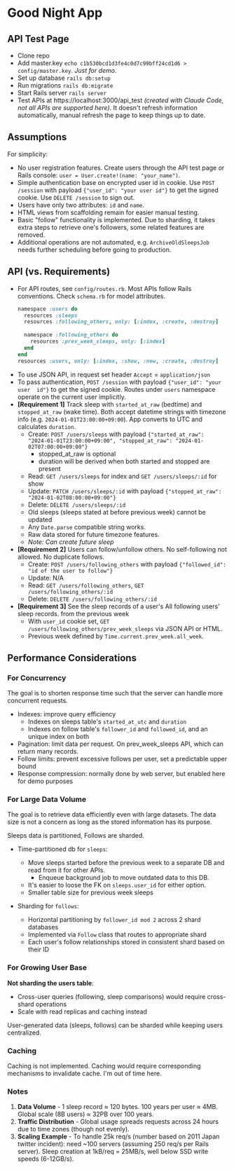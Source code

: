 # Good Night App

## API Test Page

- Clone repo
- Add master.key `echo c1b530bcd1d3fe4c0d7c99bff24cd1d6 > config/master.key`.
  *Just for demo*.
- Set up database `rails db:setup`
- Run migrations `rails db:migrate`
- Start Rails server `rails server`
- Test APIs at https://localhost:3000/api_test _(created with Claude Code,
  not all APIs are supported here)_. It doesn't refresh information
  automatically, manual refresh the page to keep things up to date.

## Assumptions

For simplicity:

- No user registration features. Create users through the API test page
  or Rails console: `user = User.create!(name: "your_name")`.
- Simple authentication base on encrypted user id in cookie. Use
  `POST /session` with payload `{"user_id": "your user id"}` to get the signed
  cookie. Use `DELETE /session` to sign out.
- Users have only two attributes: `id` and `name`.
- HTML views from scaffolding remain for easier manual testing.
- Basic "follow" functionality is implemented. Due to sharding, it takes extra
  steps to retrieve one's followers, some related features are removed.
- Additional operations are not automated, e.g. `ArchiveOldSleepsJob` needs
  further scheduling before going to production.

## API (vs. Requirements)

- For API routes, see `config/routes.rb`. Most APIs follow Rails conventions.
  Check `schema.rb` for model attributes.
  ```ruby
  namespace :users do
    resources :sleeps
    resources :following_others, only: [:index, :create, :destroy]
    
    namespace :following_others do
      resources :prev_week_sleeps, only: [:index]
    end
  end
  resources :users, only: [:index, :show, :new, :create, :destroy]
  ```
- To use JSON API, in request set header `Accept` = `application/json`
- To pass authentication, `POST /session` with payload `{"user_id": "your user 
id"}` to get the signed cookie. Routes under `users`
  namespace operate on the current user implicitly.
- **[Requirement 1]** Track sleep with `started_at_raw` (bedtime) and
  `stopped_at_raw` (wake time). Both accept datetime strings with timezone
  info (e.g. `2024-01-01T23:00:00+09:00`). App converts to UTC and calculates
  `duration`. 
    - Create: `POST /users/sleeps` with payload `{"started_at_raw": 
    "2024-01-01T23:00:00+09:00", "stopped_at_raw": "2024-01-02T07:00:00+09:00"}`
        - stopped_at_raw is optional
        - duration will be derived when both started and stopped are present
    - Read: `GET /users/sleeps` for index and `GET /users/sleeps/:id` for show
    - Update: `PATCH /users/sleeps/:id` with payload
      `{"stopped_at_raw": "2024-01-02T08:00:00+09:00"}`
    - Delete: `DELETE /users/sleeps/:id`
    - Old sleeps (sleeps stated at before previous week) cannot be updated
    - Any `Date.parse` compatible string works.
    - Raw data stored for future timezone features.
    - _Note: Can create future sleep_
- **[Requirement 2]** Users can follow/unfollow others. No self-following not
  allowed. No duplicate follows.
    - Create: `POST /users/following_others` with payload
      `{"followed_id": "id of the user to follow"}`
    - Update: N/A
    - Read: `GET /users/following_others`, `GET /users/following_others/:id`
    - Delete: `DELETE /users/following_others/:id`
- **[Requirement 3]** See the sleep records of a user's All following users' sleep
records. from the previous week
  - With `user_id` cookie set, 
    `GET /users/following_others/prev_week_sleeps` via JSON API or HTML.
  - Previous week defined by `Time.current.prev_week.all_week`.

## Performance Considerations

### For Concurrency

The goal is to shorten response time such that the server can handle more
concurrent requests.

- Indexes: improve query efficiency
    - Indexes on sleeps table's `started_at_utc` and `duration`
    - Indexes on follow table's `follower_id` and `followed_id`, and an unique
      index on both
- Pagination: limit data per request. On prev_week_sleeps API, which can
  return many records.
- Follow limits: prevent excessive follows per user, set a predictable upper
  bound
- Response compression: normally done by web server, but enabled here for demo
  purposes

### For Large Data Volume

The goal is to retrieve data efficiently even with large datasets. The data
size is not a concern as long as the stored information has its purpose.

Sleeps data is partitioned, Follows are sharded.

- Time-partitioned db for `sleeps`:
    - Move sleeps started before the previous week to a
      separate DB and read from it for other APIs.
        - Enqueue background job to move outdated data to this DB.
    - It's easier to loose the FK on `sleeps.user_id` for either option.
    - Smaller table size for previous week sleeps

- Sharding for `follows`:
    - Horizontal partitioning by `follower_id mod 2` across 2 shard databases
    - Implemented via `Follow` class that routes to appropriate shard
    - Each user's follow relationships stored in consistent shard based on their
      ID

### For Growing User Base

**Not sharding the users table**:
- Cross-user queries (following, sleep comparisons) would require
  cross-shard operations
- Scale with read replicas and caching instead

User-generated data (sleeps, follows) can be sharded while keeping users
centralized.

### Caching

Caching is not implemented. Caching would require corresponding mechanisms to
invalidate cache. I'm out of time here.

### Notes

1. **Data Volume** - 1 sleep record ≈ 120 bytes. 100 years per user ≈ 4MB.
   Global scale (8B users) ≈ 32PB over 100 years.
2. **Traffic Distribution** - Global usage spreads requests across 24 hours due
   to time zones (though not evenly).
3. **Scaling Example** - To handle 25k req/s (number based on 2011 Japan
   twitter incident): need ~100 servers (assuming 250 req/s per Rails server).
   Sleep creation at 1kB/req = 25MB/s, well below SSD write speeds (6-12GB/s).
